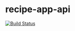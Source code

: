 # recipe-app-api
[![Build Status](http://bk-drone-01.lab.charlesh.io/api/badges/crhamiltonj/recipe-app-api/status.svg)](http://bk-drone-01.lab.charlesh.io/crhamiltonj/recipe-app-api)
